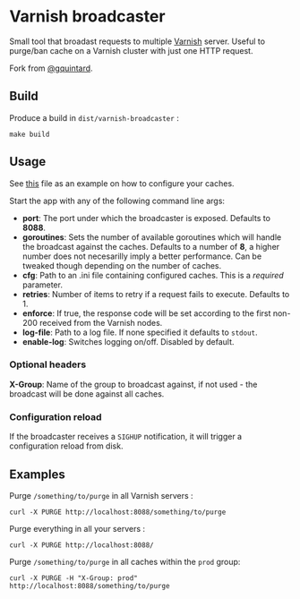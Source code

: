 # Varnish broadcaster

Small tool that broadast requests to multiple [Varnish](https://www.varnish-cache.org/) server. Useful to purge/ban cache on a Varnish cluster with just one HTTP request.

Fork from [@gquintard](https://github.com/gquintard/broadcaster).

## Build

Produce a build in `dist/varnish-broadcaster` :

```shell
make build
```

## Usage

See [this](caches.ini) file as an example on how to configure your caches.

Start the app with any of the following command line args:

- **port**: The port under which the broadcaster is exposed. Defaults to **8088**.
- **goroutines**: Sets the number of available goroutines which will handle the broadcast against the caches. Defaults to a number of **8**, a higher number does not necesarilly imply a better performance. Can be tweaked though depending on the number of caches.
- **cfg**: Path to an .ini file containing configured caches. This is a _required_ parameter.
- **retries**: Number of items to retry if a request fails to execute. Defaults to 1.
- **enforce**: If true, the response code will be set according to the first non-200 received from the Varnish nodes.
- **log-file**: Path to a log file. If none specified it defaults to `stdout`.
- **enable-log**: Switches logging on/off. Disabled by default.

### Optional headers

**X-Group**: Name of the group to broadcast against, if not used - the broadcast will be done against all caches.

### Configuration reload

If the broadcaster receives a `SIGHUP` notification, it will trigger a configuration reload from disk.

## Examples

Purge `/something/to/purge` in all Varnish servers :

```shell
curl -X PURGE http://localhost:8088/something/to/purge
```

Purge everything in all your servers :

```
curl -X PURGE http://localhost:8088/
```

Purge `/something/to/purge` in all caches within the `prod` group:

```shell
curl -X PURGE -H "X-Group: prod" http://localhost:8088/something/to/purge
```
